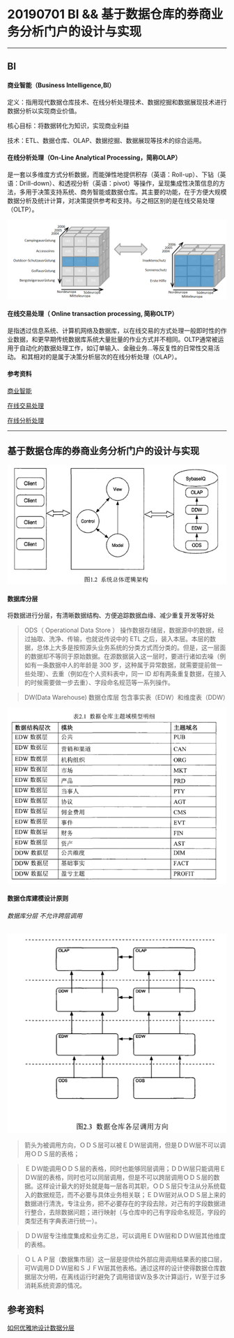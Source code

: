 # 20190701 BI && 基于数据仓库的券商业务分析门户的设计与实现

---
## BI 

#### 商业智能（Business Intelligence,BI）

定义：指用现代数据仓库技术、在线分析处理技术、数据挖掘和数据展现技术进行数据分析以实现商业价值。

核心目标：将数据转化为知识，实现商业利益

技术：ETL、数据仓库、OLAP、数据挖掘、数据展现等技术的综合运用。


#### 在线分析处理（On-Line Analytical Processing，简称OLAP）

是一套以多维度方式分析数据，而能弹性地提供积存（英语：Roll-up）、下钻（英语：Drill-down）、和透视分析（英语：pivot）等操作，呈现集成性决策信息的方法，多用于决策支持系统、商务智能或数据仓库。其主要的功能，在于方便大规模数据分析及统计计算，对决策提供参考和支持。与之相区别的是在线交易处理（OLTP）。


![多维度分析](./images/20190701-1_OLAP_drill_up&down.png)

#### 在线交易处理（ Online transaction processing, 简称OLTP）

是指透过信息系统、计算机网络及数据库，以在线交易的方式处理一般即时性的作业数据，和更早期传统数据库系统大量批量的作业方式并不相同。OLTP通常被运用于自动化的数据处理工作，如订单输入、金融业务…等反复性的日常性交易活动。 和其相对的是属于决策分析层次的在线分析处理（OLAP）。


#### 参考资料

[商业智能](https://zh.wikipedia.org/zh-cn/商业智能)

[在线交易处理](https://zh.wikipedia.org/zh-cn/線上交易處理)

[在线分析处理](https://zh.wikipedia.org/zh-cn/線上分析處理)

----

## 基于数据仓库的券商业务分析门户的设计与实现

![系统总体逻辑架构](./images/20190701-2.png)

#### 数据库分层

将数据进行分层，有清晰数据结构、方便追踪数据血缘、减少重复开发等好处
> 
> ODS（ Operational Data Store ） 操作数据存储层，数据源中的数据，经过抽取、洗净、传输，也就说传说中的 ETL 之后，装入本层。本层的数据，总体上大多是按照源头业务系统的分类方式而分类的。但是，这一层面的数据却不等同于原始数据。在源数据装入这一层时，要进行诸如去噪（例如有一条数据中人的年龄是 300 岁，这种属于异常数据，就需要提前做一些处理）、去重（例如在个人资料表中，同一 ID 却有两条重复数据，在接入的时候需要做一步去重）、字段命名规范等一系列操作。


> DW(Data Warehouse) 数据仓库层
> 包含事实表（EDW）和维度表（DDW）

![数据仓库主题明细](./images/20190701-3.png)

#### 数据仓库建模设计原则


###### 数据库分层 不允许跨层调用


![数据仓库主题明细](./images/20190701-4.png)
>箭头为被调用方向，ＯＤＳ层可以被ＥＤＷ层调用，但是ＤＤＷ层不可以调用ＯＤＳ层的表格；

>ＥＤＷ能调用ＯＤＳ层的表格，同时也能够同层调用；ＤＤＷ层只能调用ＥＤＷ层的表格，同时也可以同层调用，但是不可以跨层调用ＯＤＳ层的数据。这样设计最大的好处就是每一层各司其职，ＯＤＳ层只专注从分系统载入的数据规范，而不必要与具体业务相关联；ＥＤＷ层对从ＯＤＳ层上来的数据进行清洗，专注业务，把不必要存在的字段去除，对己有的字段数据进行整合，去除数据问题；进行映射（与仓库中的己有字段命名规范，字段的类型还有字典表进行统一）。

>ＤＤＷ层专注维度集成和业务汇总，可以调用ＥＤＷ层和ＤＤＷ层其他维度的表格。

>ＯＬＡＰ层（数据集市层）这一层是提供给外部应用调用结果表的接口层，可Ｗ调用ＤＤＷ层和ＳＪＦＷ层其他表格。通过这样的设计使得数据仓库数据层次分明，在离线运行时避免了调用错误Ｗ及多次计算运行，Ｗ至于过多消耗系统资源的情况。
>
>
>

## 参考资料

[如何优雅地设计数据分层](https://www.kancloud.cn/grass1314521/data_warehouse_in_action/490402)

































